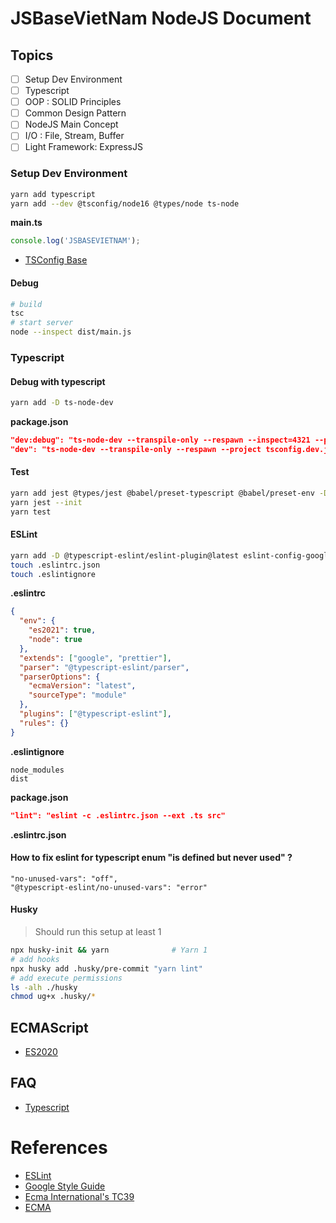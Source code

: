 # JSBaseVietNam NodeJS Document

## Topics

- [ ] Setup Dev Environment
- [ ] Typescript
- [ ] OOP : SOLID Principles
- [ ] Common Design Pattern
- [ ] NodeJS Main Concept
- [ ] I/O : File, Stream, Buffer
- [ ] Light Framework: ExpressJS

### Setup Dev Environment

```bash
yarn add typescript
yarn add --dev @tsconfig/node16 @types/node ts-node
```

**main.ts**

```ts
console.log('JSBASEVIETNAM');
```

- [TSConfig Base](https://www.npmjs.com/package/@tsconfig/node16)

#### Debug

```bash
# build
tsc
# start server
node --inspect dist/main.js
```

### Typescript

#### Debug with typescript

```bash
yarn add -D ts-node-dev
```

**package.json**

```json
"dev:debug": "ts-node-dev --transpile-only --respawn --inspect=4321 --project tsconfig.dev.json src/main.ts",
"dev": "ts-node-dev --transpile-only --respawn --project tsconfig.dev.json src/main.ts",
```

#### Test

```bash
yarn add jest @types/jest @babel/preset-typescript @babel/preset-env -D
yarn jest --init
yarn test
```

#### ESLint

```bash
yarn add -D @typescript-eslint/eslint-plugin@latest eslint-config-google@latest eslint @typescript-eslint/parser@latest
touch .eslintrc.json
touch .eslintignore
```

**.eslintrc**

```json
{
  "env": {
    "es2021": true,
    "node": true
  },
  "extends": ["google", "prettier"],
  "parser": "@typescript-eslint/parser",
  "parserOptions": {
    "ecmaVersion": "latest",
    "sourceType": "module"
  },
  "plugins": ["@typescript-eslint"],
  "rules": {}
}
```

**.eslintignore**

```env
node_modules
dist
```

**package.json**

```json
"lint": "eslint -c .eslintrc.json --ext .ts src"
```

**.eslintrc.json**

#### How to fix eslint for typescript enum "is defined but never used" ?

```
"no-unused-vars": "off",
"@typescript-eslint/no-unused-vars": "error"
```

#### Husky

> Should run this setup at least 1

```bash
npx husky-init && yarn              # Yarn 1
# add hooks
npx husky add .husky/pre-commit "yarn lint"
# add execute permissions
ls -alh ./husky
chmod ug+x .husky/*
```

## ECMAScript

- [ES2020](https://www.freecodecamp.org/news/javascript-new-features-es2020/)

## FAQ

- [Typescript](https://github.com/Microsoft/TypeScript/wiki/FAQ#why-are-functions-returning-non-void-assignable-to-function-returning-void)

# References

- [ESLint](https://khalilstemmler.com/blogs/typescript/eslint-for-typescript/)
- [Google Style Guide](https://google.github.io/styleguide/jsguide.html)
- [Ecma International's TC39](https://tc39.es/)
- [ECMA](https://developer.mozilla.org/en-US/docs/Web/JavaScript/Language_Resources)
